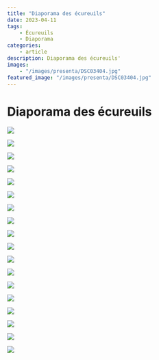 ```yaml
---
title: "Diaporama des écureuils"
date: 2023-04-11
tags: 
    - Écureuils
    - Diaporama
categories:
    - article
description: Diaporama des écureuils'
images:
    - "/images/presenta/DSC03404.jpg"
featured_image: "/images/presenta/DSC03404.jpg"
---
```


# Diaporama des écureuils

![](/images/presenta/DSC03404.jpg) 

![](/images/presenta/DSC03293.jpg) 

![](/images/presenta/DSC08132.jpg) 

![](/images/presenta/raw68.jpg) 

![](/images/presenta/raw170.jpg) 

![](/images/presenta/raw198.jpg) 

![](/images/presenta/raw202.jpg) 

![](/images/presenta/DSC09115.jpg) 

![](/images/presenta/DSC09119.jpg) 

![](/images/presenta/DSC09120.jpg) 

![](/images/presenta/DSC09140.jpg) 

![](/images/presenta/DSC09164.jpg) 

![](/images/presenta/DSC09308.jpg) 

![](/images/presenta/DSC09617.jpg) 

![](/images/presenta/DSC09618.jpg) 

![](/images/presenta/DSC09619.jpg) 

![](/images/presenta/DSC09627.jpg) 

![](/images/presenta/DSC09922.jpg) 
